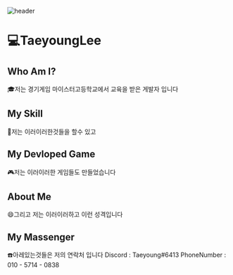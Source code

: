 ![header](https://capsule-render.vercel.app/api?type=slice&&color=FBF8BE&height=300&section=header&text=TaeyoungLee&fontSize=100&fontColor=234E70)
# :computer:TaeyoungLee
## Who Am I?
:mortar_board:저는 경기게임 마이스터고등학교에서 교육을 받은 게발자 입니다
## My Skill
:ledger:저는 이러이러한것들을 할수 있고
## My Devloped Game
:video_game:저는 이러이러한 게임들도 만들었습니다
## About Me
:smile:그리고 저는 이러이러하고 이런 성격입니다
## My Massenger
:telephone:아레있는것들은 저의 연락처 입니다
Discord : Taeyoung#6413
PhoneNumber : 010 - 5714 - 0838
